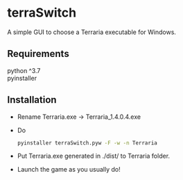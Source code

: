 # terraSwitch

A simple GUI to choose a Terraria executable for Windows.

## Requirements

python ^3.7  
pyinstaller

## Installation

- Rename Terraria.exe -> Terraria_1.4.0.4.exe
- Do

  ```cmd
  pyinstaller terraSwitch.pyw -F -w -n Terraria
  ```

- Put Terraria.exe generated in ./dist/ to Terraria folder.
- Launch the game as you usually do!
